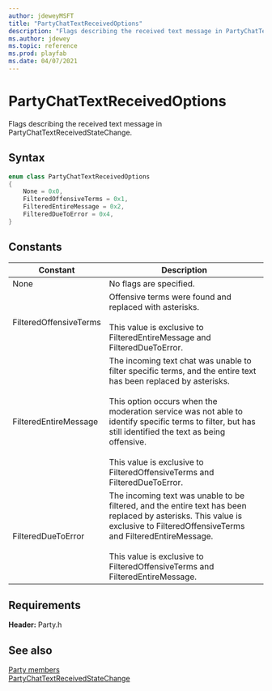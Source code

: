 ```yaml
---
author: jdeweyMSFT
title: "PartyChatTextReceivedOptions"
description: "Flags describing the received text message in PartyChatTextReceivedStateChange."
ms.author: jdewey
ms.topic: reference
ms.prod: playfab
ms.date: 04/07/2021
---
```


# PartyChatTextReceivedOptions  

Flags describing the received text message in PartyChatTextReceivedStateChange.    

## Syntax  
  
```cpp
enum class PartyChatTextReceivedOptions    
{  
    None = 0x0,  
    FilteredOffensiveTerms = 0x1,  
    FilteredEntireMessage = 0x2,  
    FilteredDueToError = 0x4,  
}  
```  
  
## Constants  
  
| Constant | Description |
| --- | --- |
| None | No flags are specified. |  
| FilteredOffensiveTerms | Offensive terms were found and replaced with asterisks.<br/><br/> This value is exclusive to FilteredEntireMessage and FilteredDueToError. |  
| FilteredEntireMessage | The incoming text chat was unable to filter specific terms, and the entire text has been replaced by asterisks.<br/><br/> This option occurs when the moderation service was not able to identify specific terms to filter, but has still identified the text as being offensive. <br /><br /> This value is exclusive to FilteredOffensiveTerms and FilteredDueToError. |  
| FilteredDueToError | The incoming text was unable to be filtered, and the entire text has been replaced by asterisks. <remarks> This value is exclusive to FilteredOffensiveTerms and FilteredEntireMessage. </remarks><br/><br/> This value is exclusive to FilteredOffensiveTerms and FilteredEntireMessage. |  
  
  
## Requirements  
  
**Header:** Party.h
  
## See also  
[Party members](../party_members.md)  
[PartyChatTextReceivedStateChange](../structs/partychattextreceivedstatechange.md)
  
  
